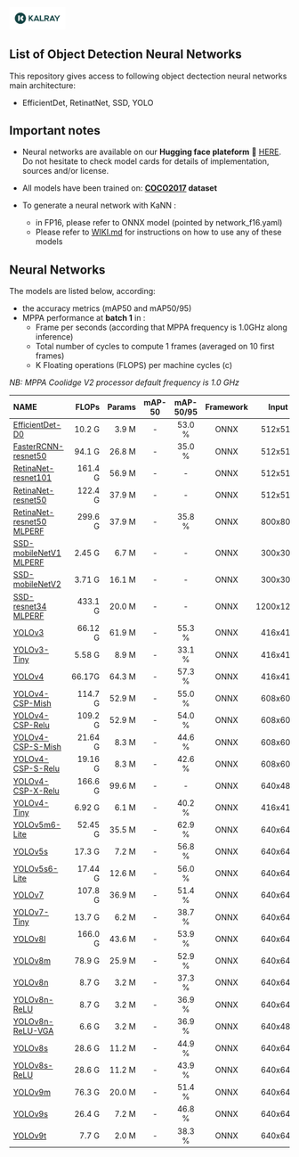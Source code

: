 <img width="20%" src="../../utils/materials/kalray_logo.png"></a>

## List of Object Detection Neural Networks
This repository gives access to following object dectection neural networks main architecture:
* EfficientDet, RetinatNet, SSD, YOLO

## Important notes

* Neural networks are available on our **Hugging face plateform** 🤗 [HERE](https://huggingface.co/Kalray).
  Do not hesitate to check model cards for details of implementation, sources and/or license.

* All models have been trained on: **[COCO2017](https://cocodataset.org/#detection-2017) dataset**

* To generate a neural network with KaNN :
  + in FP16, please refer to ONNX model (pointed by network_f16.yaml)
  + Please refer to [WIKI.md](../../WIKI.md) for instructions on how to use any of these models

## Neural Networks

The models are listed below, according:
  + the accuracy metrics (mAP50 and mAP50/95)
  + MPPA performance at **batch 1** in :
    * Frame per seconds (according that MPPA frequency is 1.0GHz along inference)
    * Total number of cycles to compute 1 frames (averaged on 10 first frames)
    * K Floating operations (FLOPS) per machine cycles (c)

*NB: MPPA Coolidge V2 processor default frequency is 1.0 GHz*

<!-- START AUTOMATED TABLE -->
| NAME                                                                           |   FLOPs |  Params | mAP-50 | mAP-50/95 | Framework |   Input   | FPS(MPPA) |  TOTAL(Mc) |   KFLOPS/c |
|:-------------------------------------------------------------------------------|--------:|--------:|:------:|:---------:|:---------:|:---------:|----------:|-----------:|-----------:|
| [EfficientDet-D0](./efficientdet-d0/onnx/network_f16.yaml)                     |  10.2 G |   3.9 M |   -    |  53.0 %   |   ONNX    |  512x512  |      37.3 |      26.75 |      0.368 |
| [FasterRCNN-resnet50](./faster-rcnn-rn50/onnx/network_f16.yaml)                |  94.1 G |  26.8 M |   -    |  35.0 %   |   ONNX    |  512x512  |      65.6 |      15.32 |      6.145 |
| [RetinaNet-resnet101](./retinanet-resnet101/onnx/network_f16.yaml)             | 161.4 G |  56.9 M |   -    |     -     |   ONNX    |  512x512  |      39.8 |      25.06 |      6.410 |
| [RetinaNet-resnet50](./retinanet-resnet50/onnx/network_f16.yaml)               | 122.4 G |  37.9 M |   -    |     -     |   ONNX    |  512x512  |      51.7 |      19.33 |      6.328 |
| [RetinaNet-resnet50 MLPERF](./retinanet-resnet50-mlperf/onnx/network_f16.yaml) | 299.6 G |  37.9 M |   -    |  35.8 %   |   ONNX    |  800x800  |      19.5 |      50.96 |      5.838 |
| [SSD-mobileNetV1 MLPERF](./ssd-mobilenet-v1-mlperf/onnx/network_f16.yaml)      |  2.45 G |   6.7 M |   -    |     -     |   ONNX    |  300x300  |     509.1 |       1.96 |      1.240 |
| [SSD-mobileNetV2](./ssd-mobilenet-v2/onnx/network_f16.yaml)                    |  3.71 G |  16.1 M |   -    |     -     |   ONNX    |  300x300  |     269.6 |       3.71 |      0.999 |
| [SSD-resnet34 MLPERF](./ssd-resnet34-mlperf/onnx/network_f16.yaml)             | 433.1 G |  20.0 M |   -    |     -     |   ONNX    | 1200x1200 |         - |          - |          - |
| [YOLOv3](./yolov3/onnx/network_f16.yaml)                                       | 66.12 G |  61.9 M |   -    |  55.3 %   |   ONNX    |  416x416  |      75.5 |      13.24 |      4.988 |
| [YOLOv3-Tiny](./yolov3-tiny/onnx/network_f16.yaml)                             |  5.58 G |   8.9 M |   -    |  33.1 %   |   ONNX    |  416x416  |     513.6 |       1.94 |      2.868 |
| [YOLOv4](./yolov4/onnx/network_f16.yaml)                                       |  66.17G |  64.3 M |   -    |  57.3 %   |   ONNX    |  416x416  |         - |          - |          - |
| [YOLOv4-CSP-Mish](./yolov4-csp-mish/onnx/network_f16.yaml)                     | 114.7 G |  52.9 M |   -    |  55.0 %   |   ONNX    |  608x608  |      42.6 |      23.50 |      4.708 |
| [YOLOv4-CSP-Relu](./yolov4-csp-relu/onnx/network_f16.yaml)                     | 109.2 G |  52.9 M |   -    |  54.0 %   |   ONNX    |  608x608  |      47.9 |      20.91 |      5.211 |
| [YOLOv4-CSP-S-Mish](./yolov4-csp-s-mish/onnx/network_f16.yaml)                 | 21.64 G |   8.3 M |   -    |  44.6 %   |   ONNX    |  608x608  |      98.0 |      10.20 |      1.938 |
| [YOLOv4-CSP-S-Relu](./yolov4-csp-s-relu/onnx/network_f16.yaml)                 | 19.16 G |   8.3 M |   -    |  42.6 %   |   ONNX    |  608x608  |     121.1 |       8.25 |      2.297 |
| [YOLOv4-CSP-X-Relu](./yolov4-csp-x-relu/onnx/network_f16.yaml)                 | 166.6 G |  99.6 M |   -    |     -     |   ONNX    |  640x480  |      36.8 |      27.17 |      6.146 |
| [YOLOv4-Tiny](./yolov4-tiny/onnx/network_f16.yaml)                             |  6.92 G |   6.1 M |   -    |  40.2 %   |   ONNX    |  416x416  |     574.1 |       1.74 |      3.977 |
| [YOLOv5m6-Lite](./yolov5m6-relu/onnx/network_f16.yaml)                         | 52.45 G |  35.5 M |   -    |  62.9 %   |   ONNX    |  640x640  |     120.8 |       8.28 |      6.355 |
| [YOLOv5s](./yolov5s/onnx/network_f16.yaml)                                     |  17.3 G |   7.2 M |   -    |  56.8 %   |   ONNX    |  640x640  |     219.6 |       4.58 |      3.683 |
| [YOLOv5s6-Lite](./yolov5s6-relu/onnx/network_f16.yaml)                         | 17.44 G |  12.6 M |   -    |  56.0 %   |   ONNX    |  640x640  |     271.1 |       3.68 |      4.735 |
| [YOLOv7](./yolov7/onnx/network_f16.yaml)                                       | 107.8 G |  36.9 M |   -    |  51.4 %   |   ONNX    |  640x640  |      44.7 |      22.34 |      4.736 |
| [YOLOv7-Tiny](./yolov7-tiny/onnx/network_f16.yaml)                             |  13.7 G |   6.2 M |   -    |  38.7 %   |   ONNX    |  640x640  |     150.8 |       6.62 |      2.078 |
| [YOLOv8l](./yolov8l/onnx/network_f16.yaml)                                     | 166.0 G |  43.6 M |   -    |  53.9 %   |   ONNX    |  640x640  |      48.9 |      20.44 |      8.126 |
| [YOLOv8m](./yolov8m/onnx/network_f16.yaml)                                     |  78.9 G |  25.9 M |   -    |  52.9 %   |   ONNX    |  640x640  |      96.6 |      10.34 |      7.688 |
| [YOLOv8n](./yolov8n/onnx/network_f16.yaml)                                     |   8.7 G |   3.2 M |   -    |  37.3 %   |   ONNX    |  640x640  |     326.9 |       3.05 |      2.920 |
| [YOLOv8n-ReLU](./yolov8n-relu/onnx/network_f16.yaml)                           |   8.7 G |   3.2 M |   -    |  36.9 %   |   ONNX    |  640x640  |     459.6 |       2.16 |      4.036 |
| [YOLOv8n-ReLU-VGA](./yolov8n-relu-vga/onnx/network_f16.yaml)                   |   6.6 G |   3.2 M |   -    |  36.9 %   |   ONNX    |  640x480  |     526.8 |       1.89 |      3.470 |
| [YOLOv8s](./yolov8s/onnx/network_f16.yaml)                                     |  28.6 G |  11.2 M |   -    |  44.9 %   |   ONNX    |  640x640  |     179.6 |       5.57 |      5.202 |
| [YOLOv8s-ReLU](./yolov8s-relu/onnx/network_f16.yaml)                           |  28.6 G |  11.2 M |   -    |  43.9 %   |   ONNX    |  640x640  |     226.0 |       4.41 |      6.483 |
| [YOLOv9m](./yolov9m/onnx/network_f16.yaml)                                     |  76.3 G |  20.0 M |   -    |  51.4 %   |   ONNX    |  640x640  |      14.8 |      67.40 |      1.147 |
| [YOLOv9s](./yolov9t/onnx/network_f16.yaml)                                     |  26.4 G |   7.2 M |   -    |  46.8 %   |   ONNX    |  640x640  |      24.6 |      40.61 |      0.980 |
| [YOLOv9t](./yolov9t/onnx/network_f16.yaml)                                     |   7.7 G |   2.0 M |   -    |  38.3 %   |   ONNX    |  640x640  |      49.5 |      20.21 |      0.396 |
<!-- END AUTOMATED TABLE -->

